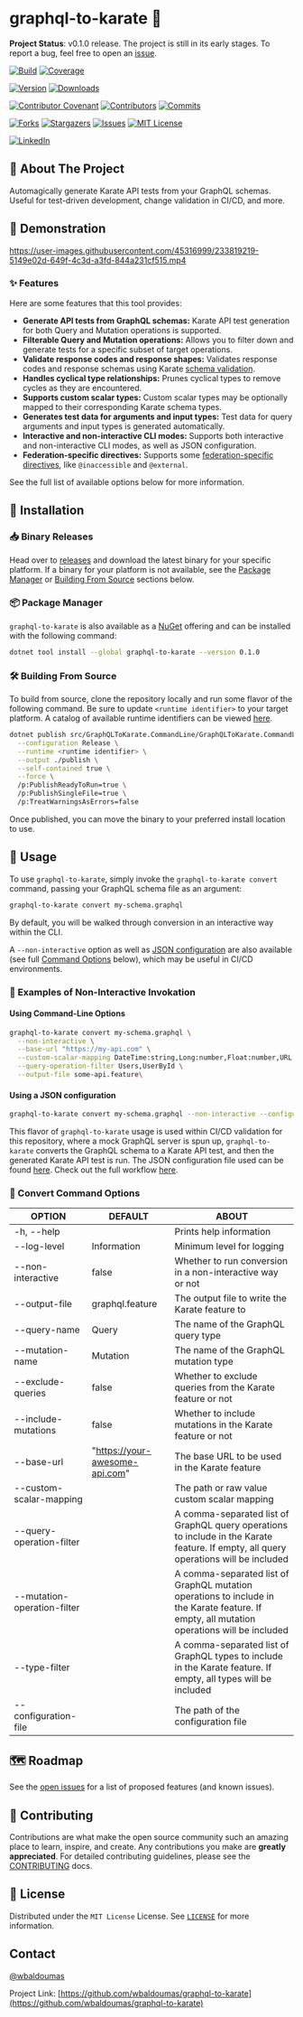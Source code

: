 # graphql-to-karate 🚀

**Project Status**: v0.1.0 release. The project is still in its early stages. To report a bug, feel free to open an [issue](https://github.com/wbaldoumas/graphql-to-karate/issues).

[![Build][github-checks-shield]][github-checks-url]
[![Coverage][coverage-shield]][coverage-url]

[![Version][nuget-version-shield]][nuget-url]
[![Downloads][nuget-downloads-shield]][nuget-url]

[![Contributor Covenant][contributor-covenant-shield]][contributor-covenant-url]
[![Contributors][contributors-shield]][contributors-url]
[![Commits][last-commit-shield]][last-commit-url]

[![Forks][forks-shield]][forks-url]
[![Stargazers][stars-shield]][stars-url]
[![Issues][issues-shield]][issues-url]
[![MIT License][license-shield]][license-url]

[![LinkedIn][linkedin-shield]][linkedin-url]

## 🎯 About The Project

Automagically generate Karate API tests from your GraphQL schemas. Useful for test-driven development, change validation in CI/CD, and more.

## 📢 Demonstration

https://user-images.githubusercontent.com/45316999/233819219-5149e02d-649f-4c3d-a3fd-844a231cf515.mp4

### ✨ Features

Here are some features that this tool provides:

- **Generate API tests from GraphQL schemas:** Karate API test generation for both Query and Mutation operations is supported.
- **Filterable Query and Mutation operations:** Allows you to filter down and generate tests for a specific subset of target operations.
- **Validate response codes and response shapes:** Validates response codes and response schemas using Karate [schema validation](https://github.com/karatelabs/karate#schema-validation).
- **Handles cyclical type relationships:** Prunes cyclical types to remove cycles as they are encountered.
- **Supports custom scalar types:** Custom scalar types may be optionally mapped to their corresponding Karate schema types.
- **Generates test data for arguments and input types:** Test data for query arguments and input types is generated automatically.
- **Interactive and non-interactive CLI modes:** Supports both interactive and non-interactive CLI modes, as well as JSON configuration.
- **Federation-specific directives:** Supports some [federation-specific directives](https://www.apollographql.com/docs/federation/federated-types/federated-directives/), like `@inaccessible` and `@external`.

See the full list of available options below for more information.

## 🤖 Installation

### 📥 Binary Releases

Head over to [releases](https://github.com/wbaldoumas/graphql-to-karate/releases) and download the latest binary for your specific platform. If a binary for your platform is not available, see the [Package Manager](#-package-manager) or [Building From Source](#-building-from-source) sections below.

### 📦 Package Manager

`graphql-to-karate` is also available as a [NuGet](https://www.nuget.org/packages/graphql-to-karate) offering and can be installed with the following command:

```sh
dotnet tool install --global graphql-to-karate --version 0.1.0
```

### 🛠️ Building From Source

To build from source, clone the repository locally and run some flavor of the following command. Be sure to update `<runtime identifier>` to your target platform. A catalog of available runtime identifiers can be viewed [here](https://learn.microsoft.com/en-us/dotnet/core/rid-catalog).

```sh
dotnet publish src/GraphQLToKarate.CommandLine/GraphQLToKarate.CommandLine.csproj \
  --configuration Release \
  --runtime <runtime identifier> \
  --output ./publish \
  --self-contained true \
  --force \
  /p:PublishReadyToRun=true \
  /p:PublishSingleFile=true \
  /p:TreatWarningsAsErrors=false
```

Once published, you can move the binary to your preferred install location to use.

## 🌌 Usage

To use `graphql-to-karate`, simply invoke the `graphql-to-karate convert` command, passing your GraphQL schema file as an argument:

```sh
graphql-to-karate convert my-schema.graphql
```

By default, you will be walked through conversion in an interactive way within the CLI.

A `--non-interactive` option as well as [JSON configuration](https://github.com/wbaldoumas/graphql-to-karate/blob/main/configuration/schema/v1/schema.json) are also available (see full [Command Options](#-convert-command-options) below), which may be useful in CI/CD environments.

### 📖 Examples of Non-Interactive Invokation

#### Using Command-Line Options

```sh
graphql-to-karate convert my-schema.graphql \
  --non-interactive \
  --base-url "https://my-api.com" \
  --custom-scalar-mapping DateTime:string,Long:number,Float:number,URL:string \
  --query-operation-filter Users,UserById \
  --output-file some-api.feature\
```

#### Using a JSON configuration

```sh
graphql-to-karate convert my-schema.graphql --non-interactive --configuration-file config.json
```

This flavor of `graphql-to-karate` usage is used within CI/CD validation for this repository, where a mock GraphQL server is spun up, `graphql-to-karate` converts the GraphQL schema to a Karate API test, and then the generated Karate API test is run. The JSON configuration file used can be found [here](https://github.com/wbaldoumas/graphql-to-karate/blob/main/resources/configuration.json). Check out the full workflow [here](https://github.com/wbaldoumas/graphql-to-karate/blob/main/.github/workflows/integration-test.yml).

### 📝 Convert Command Options

| OPTION                      | DEFAULT                        | ABOUT                                                                                                                                      |
|-----------------------------|--------------------------------|--------------------------------------------------------------------------------------------------------------------------------------------|
| -h, --help                  |                                | Prints help information                                                                                                                    |
| --log-level                 | Information                    | Minimum level for logging                                                                                                                  |
| --non-interactive           | false                          | Whether to run conversion in a non-interactive way or not                                                                                  |
| --output-file               | graphql.feature                | The output file to write the Karate feature to                                                                                             |
| --query-name                | Query                          | The name of the GraphQL query type                                                                                                         |
| --mutation-name             | Mutation                       | The name of the GraphQL mutation type                                                                                                      |
| --exclude-queries           | false                          | Whether to exclude queries from the Karate feature or not                                                                                  |
| --include-mutations         | false                          | Whether to include mutations in the Karate feature or not                                                                                  |
| --base-url                  | "https://your-awesome-api.com" | The base URL to be used in the Karate feature                                                                                              |
| --custom-scalar-mapping     |                                | The path or raw value custom scalar mapping                                                                                                |
| --query-operation-filter    |                                | A comma-separated list of GraphQL query operations to include in the Karate feature. If empty, all query operations will be included       |
| --mutation-operation-filter |                                | A comma-separated list of GraphQL mutation operations to include in the Karate feature. If empty, all mutation operations will be included |
| --type-filter               |                                | A comma-separated list of GraphQL types to include in the Karate feature. If empty, all types will be included                             |
| --configuration-file        |                                | The path of the configuration file                                                                                                         |

## 🗺️ Roadmap

See the [open issues](https://github.com/wbaldoumas/graphql-to-karate/issues) for a list of proposed features (and known issues).

## 🤝 Contributing

Contributions are what make the open source community such an amazing place to learn, inspire, and create. Any contributions you make are **greatly appreciated**. For detailed contributing guidelines, please see the [CONTRIBUTING](https://github.com/wbaldoumas/graphql-to-karate/blob/main/CONTRIBUTING.md) docs.

## 📜 License

Distributed under the `MIT License` License. See [`LICENSE`](https://github.com/wbaldoumas/graphql-to-karate/blob/main/LICENSE) for more information.

## Contact

[@wbaldoumas](https://github.com/wbaldoumas)

Project Link: [https://github.com/wbaldoumas/graphql-to-karate](https://github.com/wbaldoumas/graphql-to-karate)

<!-- MARKDOWN LINKS & IMAGES -->
<!-- https://www.markdownguide.org/basic-syntax/#reference-style-links -->
[contributors-shield]: https://img.shields.io/github/contributors/wbaldoumas/graphql-to-karate.svg?style=for-the-badge
[contributors-url]: https://github.com/wbaldoumas/graphql-to-karate/graphs/contributors
[contributor-covenant-shield]: https://img.shields.io/badge/Contributor%20Covenant-2.1-4baaaa.svg?style=for-the-badge
[contributor-covenant-url]: https://github.com/wbaldoumas/graphql-to-karate/blob/main/CODE_OF_CONDUCT.md
[forks-shield]: https://img.shields.io/github/forks/wbaldoumas/graphql-to-karate.svg?style=for-the-badge
[forks-url]: https://github.com/wbaldoumas/graphql-to-karate/network/members
[stars-shield]: https://img.shields.io/github/stars/wbaldoumas/graphql-to-karate.svg?style=for-the-badge
[stars-url]: https://github.com/wbaldoumas/graphql-to-karate/stargazers
[issues-shield]: https://img.shields.io/github/issues/wbaldoumas/graphql-to-karate.svg?style=for-the-badge
[issues-url]: https://github.com/wbaldoumas/graphql-to-karate/issues
[license-shield]: https://img.shields.io/github/license/wbaldoumas/graphql-to-karate.svg?style=for-the-badge
[license-url]: https://github.com/wbaldoumas/graphql-to-karate/blob/main/LICENSE
[linkedin-shield]: https://img.shields.io/badge/-LinkedIn-black.svg?style=for-the-badge&logo=linkedin&colorB=555
[linkedin-url]: https://linkedin.com/in/williambaldoumas
[coverage-shield]: https://img.shields.io/codecov/c/github/wbaldoumas/graphql-to-karate?style=for-the-badge
[coverage-url]: https://app.codecov.io/gh/wbaldoumas/graphql-to-karate/branch/main
[last-commit-shield]: https://img.shields.io/github/last-commit/wbaldoumas/graphql-to-karate?style=for-the-badge
[last-commit-url]: https://github.com/wbaldoumas/graphql-to-karate/commits/main
[github-checks-shield]: https://img.shields.io/github/actions/workflow/status/wbaldoumas/graphql-to-karate/test.yml?style=for-the-badge
[github-checks-url]: https://github.com/wbaldoumas/graphql-to-karate/actions
[nuget-version-shield]: https://img.shields.io/nuget/v/graphql-to-karate?style=for-the-badge
[nuget-downloads-shield]: https://img.shields.io/nuget/dt/graphql-to-karate?style=for-the-badge
[nuget-url]: https://www.nuget.org/packages/graphql-to-karate/

